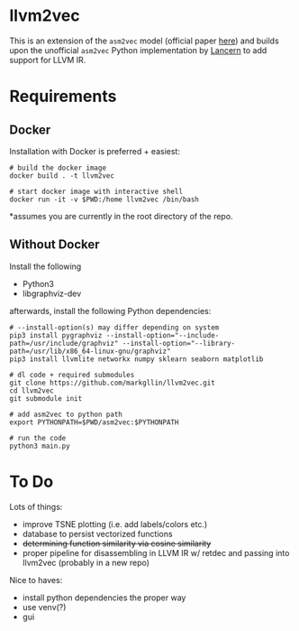 # llvm2vec

This is an extension of the `asm2vec` model (official paper [here](https://ieeexplore.ieee.org/document/8835340)) and builds upon the unofficial `asm2vec` Python implementation by [Lancern](https://github.com/Lancern/asm2vec) to add support for LLVM IR.

# Requirements
## Docker
Installation with Docker is preferred + easiest:
```
# build the docker image
docker build . -t llvm2vec

# start docker image with interactive shell
docker run -it -v $PWD:/home llvm2vec /bin/bash
```
*assumes you are currently in the root directory of the repo.

## Without Docker
Install the following
- Python3
- libgraphviz-dev

afterwards, install the following Python dependencies:
```
# --install-option(s) may differ depending on system
pip3 install pygraphviz --install-option="--include-path=/usr/include/graphviz" --install-option="--library-path=/usr/lib/x86_64-linux-gnu/graphviz" 
pip3 install llvmlite networkx numpy sklearn seaborn matplotlib

# dl code + required submodules
git clone https://github.com/markgllin/llvm2vec.git
cd llvm2vec
git submodule init

# add asm2vec to python path
export PYTHONPATH=$PWD/asm2vec:$PYTHONPATH

# run the code
python3 main.py
```

# To Do
Lots of things:
- improve TSNE plotting (i.e. add labels/colors etc.)
- database to persist vectorized functions
- ~~determining function similarity via cosine similarity~~
- proper pipeline for disassembling in LLVM IR w/ retdec and passing into llvm2vec (probably in a new repo)

Nice to haves:
- install python dependencies the proper way
- use venv(?)
- gui